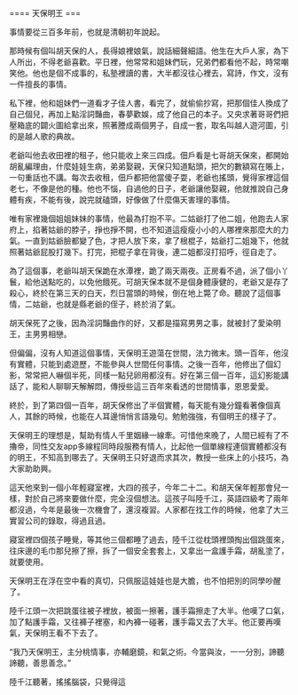==== 天保明王 ===

事情要從三百多年前，也就是清朝初年說起。

那時候有個叫胡天保的人，長得娘裡娘氣，說話細聲細語。他生在大戶人家，為下人所出，不得老爺喜歡。平日裡，他常常和姐妹們玩，兄弟們都看他不起，時常嘲笑他。他也是個不成事的，私塾裡讀的書，大半都沒往心裡去，寫詩，作文，沒有一件擅長的事情。

私下裡，他和姐妹們一道看才子佳人書，看完了，就偷偷抄寫，把那個佳人換成了自己個兒，再加上點淫詞豔曲，春夢歡娛，成了他自己的本子。又央求著哥哥們把壓箱底的闢火圖給拿出來，照著謄成兩個男子，自成一套，取名叫越人遊河圖，引的是越人歌的典故。

老爺叫他去收田裡的租子，他只能收上來三四成。佃戶看是七哥胡天保來，都開始胡亂編理由，什麼娃娃生病，弟弟娶親，天保只知道點頭，把欠的數額寫在賬上，一句重話也不講。每次去收租，佃戶都把他當傻子耍，老爺也搖頭，覺得家裡這個老七，不像是他的種。他也不惱，自過他的日子，老爺讓他娶親，他就推說自己身體有疾，不能有後，說完就磕頭，好像做了什麼傷天害理的事情。

唯有家裡幾個姐姐妹妹的事情，他最為打抱不平。二姑爺打了他二姐，他跑去人家府上，掐著姑爺的脖子，掙也掙不開，也不知道這瘦瘦小小的人哪裡來那麼大的力氣。一直到姑爺臉都變了色，才把人放下來，拿了根棍子，姑爺打二姐幾下，他就照著姑爺屁股打幾下。打完，把棍子拿在背後，連二姐都沒打招呼，徑自走了。

為了這個事，老爺叫胡天保跪在水潭裡，跪了兩天兩夜。正房看不過，派了個小丫鬟，給他送點吃的，以免他餓死。可胡天保本就不是個身體康健的，老爺又是存了殺心，終於在第三天的白天，烈日當頭的時候，倒在地上斃了命。聽說了這個事情，二姑爺，也就是縣老爺的侄子，終於消了氣。

胡天保死了之後，因為淫詞豔曲作的好，又都是描寫男男之事，就被封了愛染明王，主男男相戀。

但偏偏，沒有人知道這個事情，天保明王遊蕩在世間，法力微末。頭一百年，他沒有實體，只能到處遊歷，不能參與人世間任何事情。之後一百年，他修出了個幻影，常常把人嚇個半死，同樣一點兒卵用都沒有。好在第三個一百年，這幻影能講話了，能和人聊聊天解解悶，傳授些這三百年來看透的世間情事，恩恩愛愛。

終於，到了第四個一百年，胡天保修出了半個實體，每天能有幾分鐘看著像個真人，其餘的時候，也能在人耳邊悄悄言語幾句。勉勉強強，有個明王的樣子了。

天保明王的理想是，幫助有情人千里姻緣一線牽。可惜他來晚了，人間已經有了不擼帝，同性交友app多線程同時段服務有情人，比起他一個單線程連個實體都沒有的明王，不知高到哪去了。天保明王只好退而求其次，教授一些床上的小技巧，為大家助助興。

這天他來到一個小年輕寢室裡，大四的孩子，今年二十二。和胡天保年輕那會兒一樣，對於自己將來要做什麼，完全沒個想法。這孩子叫陸千江，英語四級考了兩年都沒過，今年是最後一次機會了，還沒複習。人家都在找工作的時候，他拿了大三實習公司的錄取，得過且過。

寢室裡四個孩子睡覺，等其他三個都睡了過去，陸千江從枕頭裡頭掏出個跳蛋來，往床邊的毛巾那兒擦了擦，拆了一個安全套套上，又拿出一盒護手霜，胡亂塗了，就要使用。

天保明王在浮在空中看的真切，只佩服這娃娃也是大膽，也不怕把別的同學吵醒了。

陸千江頭一次把跳蛋往被子裡放，被面一擦著，護手霜擦走了大半。他嘆了口氣，加了點護手霜，又往褲子裡塞，和內褲一碰著，護手霜又去了大半。他正要再嘆氣，天保明王看不下去了。

“我乃天保明王，主分桃情事，亦輔磨鏡，和氣之術。今當與汝，一一分別，諦聽諦聽，善思善念。”

陸千江聽著，搖搖腦袋，只覺得這